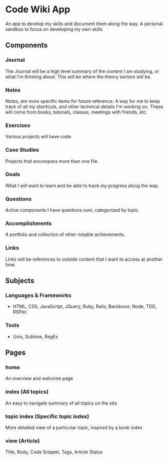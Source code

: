# Code Wiki App
An app to develop my skills and document them along the way. A personal sandbox to focus on developing my own skills

## Components

### Journal
The Journal will be a high level summary of the content I am studying, or what I'm thinking about. This will be where the theory section will be.

### Notes
Notes, are more specific items for future reference. A way for me to keep track of all my shortcuts, and other technical details I'm working on. These will come from books, tutorials, classes, meetings with friends, etc.

### Exercises
Various projects will have code

### Case Studies
Projects that encompass more than one file.

### Goals
What I will want to learn and be able to track my progress along the way.

### Questions
Active components I have questions over, categorized by topic.

### Accomplishments
A portfolio and collection of other notable achievements.

### Links
Links will be references to outside content that I want to access at another time.

## Subjects

### Languages & Frameworks
- HTML, CSS, JavaScript, JQuery, Ruby, Rails, Backbone, Node, TDD, RSPec

### Tools
- Unix, Sublime, RegEx

## Pages
###  home
An overview and welcome page

###  index (All topics)
An easy to navigate summary of all topics on the site

###  topic index (Specific topic index)
More detailed view of a particular topic, inspired by a book index

###  view (Article)
Title, Body, Code Snippet, Tags, Article Status
